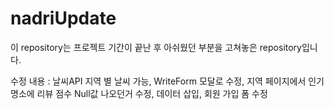 # nadriUpdate
이 repository는 프로젝트 기간이 끝난 후 아쉬웠던 부분을 고쳐놓은 repository입니다.

수정 내용 : 날씨API 지역 별 날씨 가능, WriteForm 모달로 수정, 지역 페이지에서 인기명소에 리뷰 점수 Null값 나오던거 수정, 데이터 삽입, 회원 가입 폼 수정

